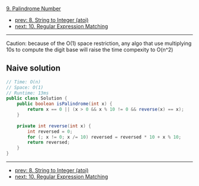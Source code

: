 [9. Palindrome Number](https://leetcode.com/problems/palindrome-number/)

- [prev: 8. String to Integer (atoi)](008-string-to-integer-atoi.md)
- [next: 10. Regular Expression Matching](010-regular-expression-matching.md)

---
Caution: because of the O(1) space restriction, any algo that use multiplying
10s to compute the digit base will raise the time compexity to O(n^2)

## Naive solution
```java
// Time: O(n)
// Space: O(1)
// Runtime: 13ms
public class Solution {
    public boolean isPalindrome(int x) {
        return x == 0 || (x > 0 && x % 10 != 0 && reverse(x) == x);
    }
    
    private int reverse(int x) {
        int reversed = 0;
        for (; x != 0; x /= 10) reversed = reversed * 10 + x % 10;
        return reversed;
    }
}
```

---

- [prev: 8. String to Integer (atoi)](008-string-to-integer-atoi.md)
- [next: 10. Regular Expression Matching](010-regular-expression-matching.md)
